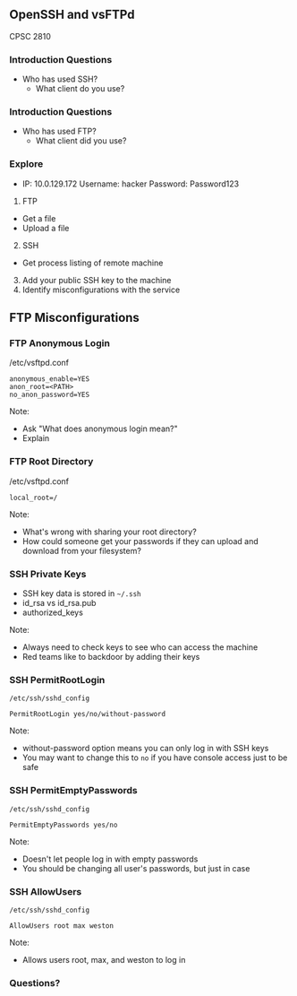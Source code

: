 ## OpenSSH and vsFTPd

CPSC 2810



### Introduction Questions

* Who has used SSH?
  * What client do you use?



### Introduction Questions

* Who has used FTP?
  * What client did you use?



### Explore

* IP: 10.0.129.172 Username: hacker Password: Password123

1. FTP
  * Get a file
  * Upload a file
2. SSH
  * Get process listing of remote machine
3. Add your public SSH key to the machine
4. Identify misconfigurations with the service



## FTP Misconfigurations



### FTP Anonymous Login

/etc/vsftpd.conf

```
anonymous_enable=YES
anon_root=<PATH>
no_anon_password=YES
```

Note:
* Ask "What does anonymous login mean?"
* Explain



### FTP Root Directory

/etc/vsftpd.conf

```
local_root=/
```

Note:
* What's wrong with sharing your root directory?
* How could someone get your passwords if they can upload and download from your filesystem?



### SSH Private Keys

* SSH key data is stored in `~/.ssh`
* id_rsa vs id_rsa.pub
* authorized_keys

Note:
* Always need to check keys to see who can access the machine
* Red teams like to backdoor by adding their keys



### SSH PermitRootLogin

`/etc/ssh/sshd_config`

```
PermitRootLogin yes/no/without-password
```

Note:
* without-password option means you can only log in with SSH keys
* You may want to change this to `no` if you have console access just to be safe



### SSH PermitEmptyPasswords

`/etc/ssh/sshd_config`

```
PermitEmptyPasswords yes/no
```

Note:
* Doesn't let people log in with empty passwords
* You should be changing all user's passwords, but just in case



### SSH AllowUsers

`/etc/ssh/sshd_config`

```
AllowUsers root max weston
```

Note:
* Allows users root, max, and weston to log in



### Questions?
